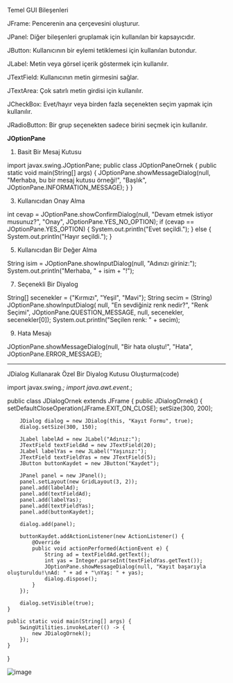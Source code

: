Temel GUI Bileşenleri

JFrame: Pencerenin ana çerçevesini oluşturur.

JPanel: Diğer bileşenleri gruplamak için kullanılan bir kapsayıcıdır.

JButton: Kullanıcının bir eylemi tetiklemesi için kullanılan butondur.

JLabel: Metin veya görsel içerik göstermek için kullanılır.

JTextField: Kullanıcının metin girmesini sağlar.

JTextArea: Çok satırlı metin girdisi için kullanılır.

JCheckBox: Evet/hayır veya birden fazla seçenekten seçim yapmak için kullanılır.

JRadioButton: Bir grup seçenekten sadece birini seçmek için kullanılır.

____________JOptionPane____________

1. Basit Bir Mesaj Kutusu
   
import javax.swing.JOptionPane;
public class JOptionPaneOrnek {
    public static void main(String[] args) {
        JOptionPane.showMessageDialog(null, "Merhaba, bu bir mesaj kutusu örneği!", "Başlık", JOptionPane.INFORMATION_MESSAGE);
    }
}

3. Kullanıcıdan Onay Alma
   
int cevap = JOptionPane.showConfirmDialog(null, "Devam etmek istiyor musunuz?", "Onay", JOptionPane.YES_NO_OPTION);
if (cevap == JOptionPane.YES_OPTION) {
    System.out.println("Evet seçildi.");
} else {
    System.out.println("Hayır seçildi.");
}

5. Kullanıcıdan Bir Değer Alma
   
String isim = JOptionPane.showInputDialog(null, "Adınızı giriniz:");
System.out.println("Merhaba, " + isim + "!");

7. Seçenekli Bir Diyalog
   
String[] secenekler = {"Kırmızı", "Yeşil", "Mavi"};
String secim = (String) JOptionPane.showInputDialog(
    null,
    "En sevdiğiniz renk nedir?",
    "Renk Seçimi",
    JOptionPane.QUESTION_MESSAGE,
    null,
    secenekler,
    secenekler[0]);
System.out.println("Seçilen renk: " + secim);

9. Hata Mesajı
    
JOptionPane.showMessageDialog(null, "Bir hata oluştu!", "Hata", JOptionPane.ERROR_MESSAGE);
______________________________________________________________________________________________________________________________________________________________________________________________________________________________________________
JDialog Kullanarak Özel Bir Diyalog Kutusu Oluşturma(code)

import javax.swing.*;
import java.awt.event.*;

public class JDialogOrnek extends JFrame {
    public JDialogOrnek() {
        setDefaultCloseOperation(JFrame.EXIT_ON_CLOSE);
        setSize(300, 200);

        JDialog dialog = new JDialog(this, "Kayıt Formu", true);
        dialog.setSize(300, 150);

        JLabel labelAd = new JLabel("Adınız:");
        JTextField textFieldAd = new JTextField(20);
        JLabel labelYas = new JLabel("Yaşınız:");
        JTextField textFieldYas = new JTextField(5);
        JButton buttonKaydet = new JButton("Kaydet");

        JPanel panel = new JPanel();
        panel.setLayout(new GridLayout(3, 2));
        panel.add(labelAd);
        panel.add(textFieldAd);
        panel.add(labelYas);
        panel.add(textFieldYas);
        panel.add(buttonKaydet);

        dialog.add(panel);

        buttonKaydet.addActionListener(new ActionListener() {
            @Override
            public void actionPerformed(ActionEvent e) {
                String ad = textFieldAd.getText();
                int yas = Integer.parseInt(textFieldYas.getText());
                JOptionPane.showMessageDialog(null, "Kayıt başarıyla oluşturuldu!\nAd: " + ad + "\nYaş: " + yas);
                dialog.dispose();
            }
        });

        dialog.setVisible(true);
    }

    public static void main(String[] args) {
        SwingUtilities.invokeLater(() -> {
            new JDialogOrnek();
        });
    }
}

![image](https://github.com/user-attachments/assets/8437c8f1-7c08-4152-ac04-7f576c42af2b)
